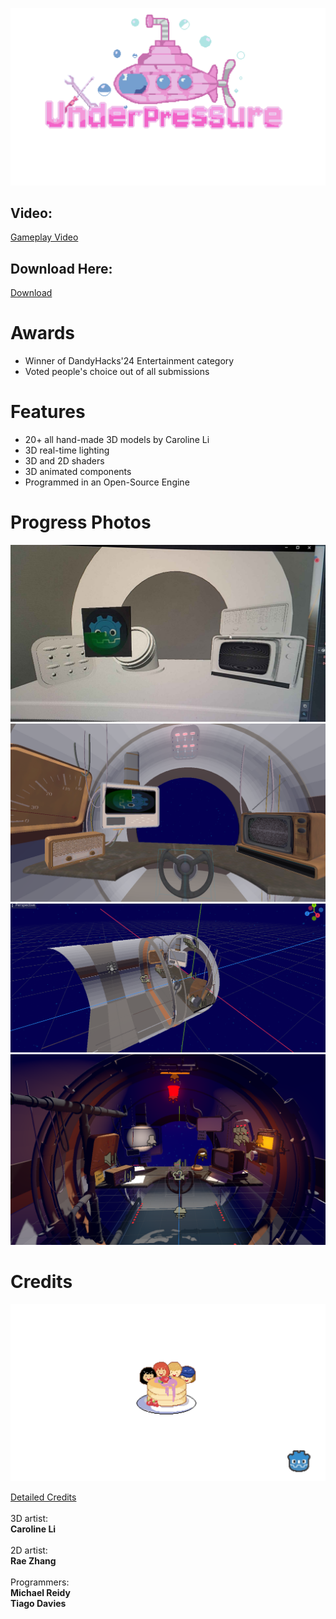 ![Logo](sprites/menu_logo.png)

## Video: </br>
[Gameplay Video](https://youtu.be/6BKuC0HZrIs) </br>

## Download Here: </br>
[Download](https://tdavies.itch.io/under-pressure)

# Awards
* Winner of DandyHacks'24 Entertainment category
* Voted people's choice out of all submissions

# Features
* 20+ all hand-made 3D models by Caroline Li
* 3D real-time lighting
* 3D and 2D shaders
* 3D animated components
* Programmed in an Open-Source Engine

# Progress Photos

![beta0](beta_images/beta_0.jpg)
![beta1](beta_images/beta_1.PNG)
![beta2](beta_images/beta_2.PNG)
![beta3](beta_images/beta_3.png)

# Credits

![Team](sprites/splash.png)

[Detailed Credits](credits.txt)</br>
</br>
3D artist: </br>**Caroline Li** </br>
</br>
2D artist: </br>**Rae Zhang** </br>
</br>
Programmers: </br>
**Michael Reidy** </br>
**Tiago Davies**</br>
</br>
